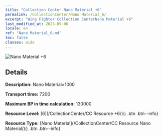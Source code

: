 ```yaml
---
title: "Collection Center Nano Material +6"
permalink: /CollectionCenter/Nano Material_6/
excerpt: "Wing Fighter Collection CenterNano Material +6"
last_modified_at: 2023-09-06
locale: en
ref: "Nano Material_6.md"
toc: false
classes: wide
---
```



![Nano Material +6](/images/cc/CC_Nano_Material_5.png)

## Details

  **Description:** Nano Material×1000

  **Transport time:** 7200

  **Maximum BP in time calculation:** 130000

  **Resource Level:** [6](/CollectionCenter/CC Resource +6/){: .btn .btn--info}

  **Resource Type:** [Nano Material](/CollectionCenter/CC Resource Nano Material/){: .btn .btn--info}

